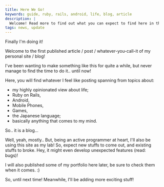 ```yaml
---
title: Here We Go!
keywords: guide, ruby, rails, android, life, blog, article
description: |
  Welcome! Read more to find out what you can expect to find here in the future!
tags: news, update
---
```


Finally I'm doing it!

Welcome to the first published article / post / whatever-you-call-it of my personal site / blog!

I've been wanting to make something like this for quite a while, but never manage to find the time to do it.. until now!

Here, you will find whatever I feel like posting spanning from topics about:

- my highly opinionated view about life;
- Ruby on Rails,
- Android,
- Mobile Phones,
- Games,
- the Japanese language;
- basically anything that comes to my mind.

So.. it is a blog...

Well, yeah, mostly.. But, being an active programmer at heart, I'll also be using this site as my lab! So, expect new stuffs to come out, and existing stuffs to broke. Hey, it might even develop unexpected features (read: bugs)!

I will also published some of my portfolio here later, be sure to check them when it comes. :)

So, until next time! Meanwhile, I'll be adding more exciting stuff!
